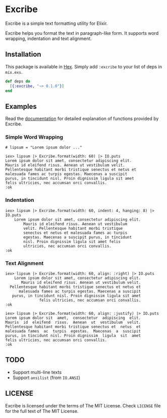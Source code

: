 # Excribe

Excribe is a simple text formatting utility for Elixir.

Excribe helps you format the text in paragraph-like form. It supports word
wrapping, indentation and text alignment.

## Installation

This package is available in [Hex](https://hex.pm/packages/excribe). Simply add
`:excribe` to your list of deps in `mix.exs`.

```elixir
def deps do
  [{:excribe, "~> 0.1.0"}]
end
```

## Examples

Read the [documentation](https://hexdocs.pm/excribe) for detailed explanation
of functions provided by Excribe.

### Simple Word Wrapping

```
# lipsum = "Lorem ipsum dolor ..."

iex> lipsum |> Excribe.format(width: 60) |> IO.puts
Lorem ipsum dolor sit amet, consectetur adipiscing elit.
Mauris id eleifend risus. Aenean ut vestibulum velit.
Pellentesque habitant morbi tristique senectus et netus et
malesuada fames ac turpis egestas. Maecenas a suscipit
purus, in tincidunt nisl. Proin dignissim ligula sit amet
felis ultricies, nec accumsan orci convallis.
:ok
```

### Indentation

```
iex> lipsum |> Excribe.format(width: 60, indent: 4, hanging: 8) |> IO.puts
    Lorem ipsum dolor sit amet, consectetur adipiscing elit.
        Mauris id eleifend risus. Aenean ut vestibulum
        velit. Pellentesque habitant morbi tristique
        senectus et netus et malesuada fames ac turpis
        egestas. Maecenas a suscipit purus, in tincidunt
        nisl. Proin dignissim ligula sit amet felis
        ultricies, nec accumsan orci convallis.
:ok
```

### Text Alignment

```
iex> lipsum |> Excribe.format(width: 60, align: :right) |> IO.puts
    Lorem ipsum dolor sit amet, consectetur adipiscing elit.
       Mauris id eleifend risus. Aenean ut vestibulum velit.
  Pellentesque habitant morbi tristique senectus et netus et
      malesuada fames ac turpis egestas. Maecenas a suscipit
   purus, in tincidunt nisl. Proin dignissim ligula sit amet
               felis ultricies, nec accumsan orci convallis.
:ok

iex> lipsum |> Excribe.format(width: 60, align: :justify) |> IO.puts
Lorem ipsum dolor sit  amet,  consectetur  adipiscing  elit.
Mauris  id  eleifend  risus.  Aenean  ut  vestibulum  velit.
Pellentesque habitant morbi tristique senectus et  netus  et
malesuada fames  ac  turpis  egestas.  Maecenas  a  suscipit
purus, in tincidunt nisl. Proin dignissim  ligula  sit  amet
felis ultricies, nec accumsan orci convallis.
:ok
```

## TODO

* Support multi-line texts
* Support `ansilist` (from `IO.ANSI`)

## LICENSE

Excribe is licensed under the terms of The MIT License. Check `LICENSE` file for
the full text of The MIT License.
